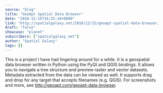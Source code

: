 ```yaml
---
source: "blog"
title: "GeoApt Spatial Data Browser"
date: "2010-12-15T16:25:10+0000"
link: "http://spatialgalaxy.net/2010/12/15/geoapt-spatial-data-browser/"
draft: "false"
showcase: "planet"
subscribers: ["spatialgalaxy_net"]
author: "Spatial Galaxy"
tags: []
---
```


This is a project I have had lingering around for a while. It is a geospatial data browser written in Python using the PyQt and QGIS bindings. It allows you to navigate a tree structure and preview raster and vector datasets. Metadata extracted from the data can be viewed as well. It supports drag and drop for any target that accepts filenames (e.g. QGIS). For screenshots and more, see http://geoapt.com/geoapt-data-browser.
